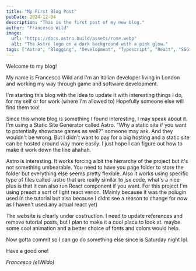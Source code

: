```yaml
---
title: "My First Blog Post"
pubDate: 2024-12-04
description: "This is the first post of my new blog."
author: "Francesco Wild"
image:
  url: "https://docs.astro.build/assets/rose.webp"
  alt: "The Astro logo on a dark background with a pink glow."
tags: ["Astro", "Blogging", "Development", "Typescript", "React", "SSG"]
---
```


Welcome to my blog!

My name is Francesco Wild and I'm an Italian developer living in London and working my way through game and software development.

I'm starting this blog with the idea to update it with interesting things I do, for my self or for work (where I'm allowed to)
Hopefully someone else will find them too!

Since this whole blog is something I found interesting, I may speak about it.
I'm using a Static Site Generator called Astro. "Why a static site if you want to potentially showcase games as well?" someone may ask.
And they wouldn't be wrong. But I didn't want to pay for a big hosting and a static site can be hosted around way more easily.
I just hope I can figure out how to make it work down the line ahahah.

Astro is interesting. It works forcing a bit the hierarchy of the project but it's not something umbearable.
You need to have you page folder to store the folder but everything else seems pretty flexible.
Also it works using specific type of files called .astro that are really similar to jsx code, what's a nice plus
is that it can also run React component if you want. For this project I'm using preact a sort of light react verion.
(Mainly because it was the polugin used in the tutorial but also because I didnt see a reason to change for
now as I haven't used any actual react yet)

The website is clearly under costruction. I need to update references and remove tutorial posts, but I plan to make it a cool place to look at.
maybe some cool animation and a better choice of fonts and colors would help.

Now gotta commit so I can go do something else since is Saturday night lol.

Have a good one!

_Francesco (elWildo)_
